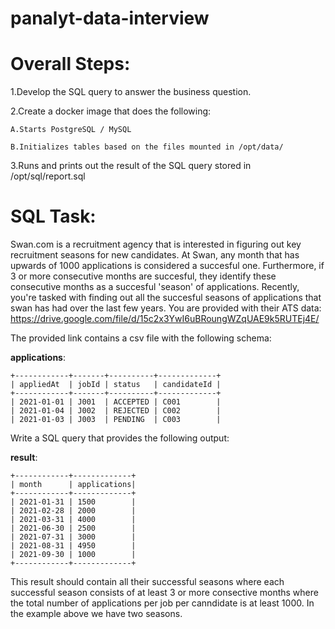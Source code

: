 # panalyt-data-interview

# Overall Steps:

  1.Develop the SQL query to answer the business question.
  
  2.Create a docker image that does the following:
  
    A.Starts PostgreSQL / MySQL
  
    B.Initializes tables based on the files mounted in /opt/data/
  
  3.Runs and prints out the result of the SQL query stored in /opt/sql/report.sql



# SQL Task:

Swan.com is a recruitment agency that is interested in figuring out key recruitment seasons for new candidates. At Swan, any month that has upwards of 1000 applications is considered a succesful one. Furthermore, if 3 or more consecutive months are succesful, they identify these consecutive months as a succesful 'season' of applications. 
Recently, you're tasked with finding out all the succesful seasons of applications that swan has had over the last few years. You are provided with their ATS data: https://drive.google.com/file/d/15c2x3YwI6uBRoungWZqUAE9k5RUTEj4E/

The provided link contains a csv file with the following schema:

__applications__:

````
+------------+-------+----------+-------------+
| appliedAt  | jobId | status   | candidateId |
+------------+-------+----------+-------------+
| 2021-01-01 | J001  | ACCEPTED | C001        |
| 2021-01-04 | J002  | REJECTED | C002        |
| 2021-01-03 | J003  | PENDING  | C003        |
````

Write a SQL query that provides the following output:

__result__:
````
+------------+-------------+
| month      | applications|
+------------+-------------+
| 2021-01-31 | 1500        |
| 2021-02-28 | 2000        |
| 2021-03-31 | 4000        |
| 2021-06-30 | 2500        |
| 2021-07-31 | 3000        |
| 2021-08-31 | 4950        |
| 2021-09-30 | 1000        |
+------------+-------------+
````
This result should contain all their successful seasons where each successful season consists of at least 3 or more consective months where the total number of applications per job per canndidate is at least 1000. In the example above we have two seasons.
